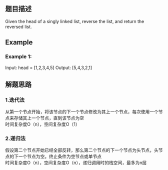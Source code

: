 ## 题目描述
Given the head of a singly linked list, reverse the list, and return the reversed list.

## Example
### Example 1:
Input: head = [1,2,3,4,5]
Output: [5,4,3,2,1]

## 解题思路
### 1.迭代法
从第一个节点开始，将该节点的下一个节点修改为其上一个节点，每次使用一个节点来存储其上一个节点，直到该节点为空
<br/>时间复杂度O（n），空间复杂度O（1）
### 2.递归法
假设第二个节点开始已经全部反转，那么第二个节点的下一个节点为头节点，头节点的下一个节点为空。终止条件为空节点或单节点
<br/>时间复杂度O（n），空间复杂度O（n），递归调用时的栈空间，最多为n层

